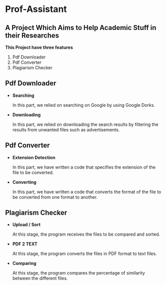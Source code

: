 Prof-Assistant
================
A Project Which Aims to Help Academic Stuff in their Researches
----------------------

**This Project have three features**
1. Pdf Downloader
2. Pdf Converter
3. Plagiarism Checker

Pdf Downloader
----------------------

* **Searching**

   In this part, we relied on searching on Google by using Google Dorks.

* **Downloading**

   In this part, we relied on downloading the search results by filtering the results from unwanted files such as advertisements.



Pdf Converter
----------------------

* **Extension Detection**

   In this part, we have written a code that specifies the extension of the file to be converted.

* **Converting**

   In this part, we have written a code that converts the format of the file to be converted from one format to another.


Plagiarism Checker
----------------------
* **Upload / Sort**

   At this stage, the program receives the files to be compared and sorted.

* **PDF 2 TEXT**

   At this stage, the program converts the files in PDF format to text files.

* **Comparing**

   At this stage, the program compares the percentage of similarity between the different files.
